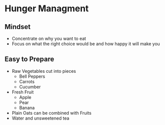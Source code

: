 # Hunger Managment
## Mindset
- Concentrate on why you want to eat
- Focus on what the right choice would be and how happy it will make you
## Easy to Prepare
- Raw Vegetables cut into pieces
    - Bell Peppers
    - Carrots
    - Cucumber
- Fresh Fruit
    - Apple
    - Pear
    - Banana
- Plain Oats can be combined with Fruits
- Water and unsweetened tea
